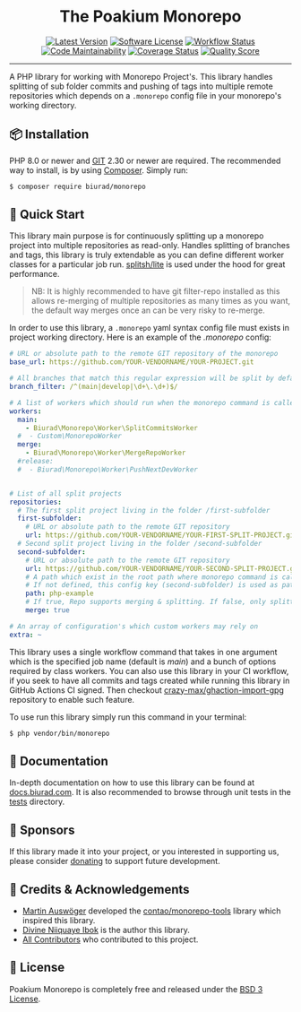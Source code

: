 <div align="center">

# The Poakium Monorepo

[![Latest Version](https://img.shields.io/packagist/v/biurad/monorepo.svg?style=flat-square)](https://packagist.org/packages/biurad/monorepo)
[![Software License](https://img.shields.io/badge/License-BSD--3-brightgreen.svg?style=flat-square)](LICENSE)
[![Workflow Status](https://img.shields.io/github/workflow/status/biurad/php-monorepo/build?style=flat-square)](https://github.com/biurad/php-monorepo/actions)
[![Code Maintainability](https://img.shields.io/codeclimate/maintainability/biurad/php-monorepo?style=flat-square)](https://codeclimate.com/github/biurad/php-monorepo)
[![Coverage Status](https://img.shields.io/codecov/c/github/biurad/php-monorepo?style=flat-square)](https://codecov.io/gh/biurad/php-monorepo)
[![Quality Score](https://img.shields.io/scrutinizer/g/biurad/php-monorepo.svg?style=flat-square)](https://scrutinizer-ci.com/g/biurad/php-monorepo)

</div>

---

A PHP library for working with Monorepo Project's. This library handles splitting of sub folder commits and pushing of tags into multiple remote repositories which depends on a `.monorepo` config file in your monorepo's working directory.

## 📦 Installation

PHP 8.0 or newer and [GIT][1] 2.30 or newer are required. The recommended way to install, is by using [Composer][2]. Simply run:

```bash
$ composer require biurad/monorepo
```

## 📍 Quick Start

This library main purpose is for continuously splitting up a monorepo project into multiple repositories as read-only. Handles splitting of branches and tags, this library is truly extendable as you can define different worker classes for a particular job run. [splitsh/lite][3] is used under the hood for great performance.

> NB: It is highly recommended to have git filter-repo installed as this allows re-merging of multiple repositories as many times as you want, the default way merges once an can be very risky to re-merge.

In order to use this library, a `.monorepo` yaml syntax config file must exists in project working directory.
Here is an example of the *.monorepo* config:

```yaml
# URL or absolute path to the remote GIT repository of the monorepo
base_url: https://github.com/YOUR-VENDORNAME/YOUR-PROJECT.git

# All branches that match this regular expression will be split by default
branch_filter: /^(main|develop|\d+\.\d+)$/

# A list of workers which should run when the monorepo command is called
workers:
  main:
    - Biurad\Monorepo\Worker\SplitCommitsWorker
  #  - Custom\MonorepoWorker
  merge:
    - Biurad\Monorepo\Worker\MergeRepoWorker
  #release:
  #  - Biurad\Monorepo\Worker\PushNextDevWorker


# List of all split projects
repositories:
  # The first split project living in the folder /first-subfolder
  first-subfolder:
    # URL or absolute path to the remote GIT repository
    url: https://github.com/YOUR-VENDORNAME/YOUR-FIRST-SPLIT-PROJECT.git
  # Second split project living in the folder /second-subfolder
  second-subfolder:
    # URL or absolute path to the remote GIT repository
    url: https://github.com/YOUR-VENDORNAME/YOUR-SECOND-SPLIT-PROJECT.git
    # A path which exist in the root path where monorepo command is called
    # If not defined, this config key (second-subfolder) is used as path
    path: php-example
    # If true, Repo supports merging & splitting. If false, only splitting is supported
    merge: true

# An array of configuration's which custom workers may rely on
extra: ~
```

This library uses a single workflow command that takes in one argument which is the specified job name (default is *main*) and a bunch of options required by class workers. You can also use this library in your CI workflow, if you seek to have all commits and tags created while running this library in GitHub Actions CI signed. Then checkout [crazy-max/ghaction-import-gpg][4] repository to enable such feature.

To use run this library simply run this command in your terminal:

```bash
$ php vendor/bin/monorepo
```

## 📓 Documentation

In-depth documentation on how to use this library can be found at [docs.biurad.com][5]. It is also recommended to browse through unit tests in the [tests](./tests/) directory.

## 🙌 Sponsors

If this library made it into your project, or you interested in supporting us, please consider [donating][6] to support future development.

## 👥 Credits & Acknowledgements

- [Martin Auswöger][7] developed the [contao/monorepo-tools][8] library which inspired this library.
- [Divine Niiquaye Ibok][9] is the author this library.
- [All Contributors][10] who contributed to this project.

## 📄 License

Poakium Monorepo is completely free and released under the [BSD 3 License](LICENSE).

[1]: https://git-scm.com
[2]: https://getcomposer.org
[3]: https://githib.com/splitsh/lite
[4]: https://github.com/crazy-max/ghaction-import-gpg
[5]: https://docs.biurad.com/poakium/monorepo
[6]: https://biurad.com/sponsor
[7]: https://au.si/
[8]: https://github.com/contao/monorepo-tools
[9]: https://github.com/divineniiquaye
[10]: https://github.com/biurad/php-monorepo/contributors
